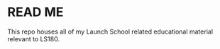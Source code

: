 # READ ME #

This repo houses all of my Launch School related educational material relevant to LS180.


